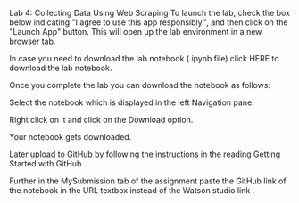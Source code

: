 Lab 4: Collecting Data Using Web Scraping
 To launch the lab, check the box below indicating "I agree to use this app responsibly.", and then click on the "Launch App" button. This will open up the lab environment in a new browser tab.    

In case you need to download the lab notebook (.ipynb file) click 
HERE 
to download the lab notebook.

Once you complete the lab you can download the notebook as follows:

Select the notebook which is displayed in the left Navigation pane.

Right  click on it and click on the Download option.

Your notebook gets downloaded.

Later upload to GitHub by following the instructions in the reading 
Getting Started with GitHub .

Further in  the MySubmission tab of the assignment paste the GitHub  link of the notebook in the URL  textbox  instead of the Watson studio link .

